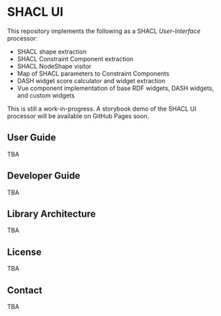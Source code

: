 # SHACL UI

This repository implements the following as a SHACL _User-Interface_ processor:
- SHACL shape extraction
- SHACL Constraint Component extraction
- SHACL NodeShape visitor
- Map of SHACL parameters to Constraint Components
- DASH widget score calculator and widget extraction
- Vue component implementation of base RDF widgets, DASH widgets, and custom widgets

This is still a work-in-progress. A storybook demo of the SHACL UI processor will be available on GitHub Pages soon.

## User Guide

TBA

## Developer Guide

TBA

## Library Architecture

TBA

## License

TBA

## Contact

TBA
